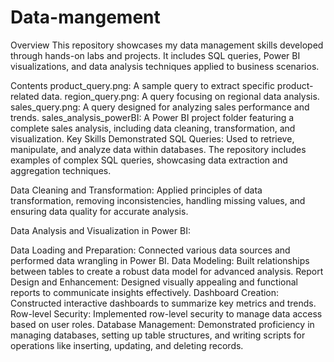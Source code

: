 # Data-mangement
Overview
This repository showcases my data management skills developed through hands-on labs and projects. It includes SQL queries, Power BI visualizations, and data analysis techniques applied to business scenarios.

Contents
product_query.png: A sample query to extract specific product-related data.
region_query.png: A query focusing on regional data analysis.
sales_query.png: A query designed for analyzing sales performance and trends.
sales_analysis_powerBI: A Power BI project folder featuring a complete sales analysis, including data cleaning, transformation, and visualization.
Key Skills Demonstrated
SQL Queries: Used to retrieve, manipulate, and analyze data within databases. The repository includes examples of complex SQL queries, showcasing data extraction and aggregation techniques.

Data Cleaning and Transformation: Applied principles of data transformation, removing inconsistencies, handling missing values, and ensuring data quality for accurate analysis.

Data Analysis and Visualization in Power BI:

Data Loading and Preparation: Connected various data sources and performed data wrangling in Power BI.
Data Modeling: Built relationships between tables to create a robust data model for advanced analysis.
Report Design and Enhancement: Designed visually appealing and functional reports to communicate insights effectively.
Dashboard Creation: Constructed interactive dashboards to summarize key metrics and trends.
Row-level Security: Implemented row-level security to manage data access based on user roles.
Database Management: Demonstrated proficiency in managing databases, setting up table structures, and writing scripts for operations like inserting, updating, and deleting records.
